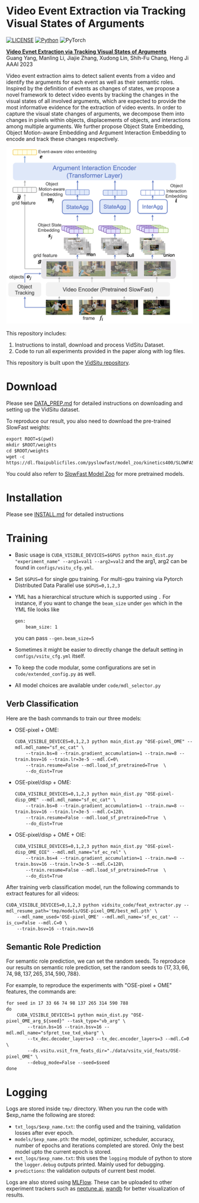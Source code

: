 # Video Event Extraction via Tracking Visual States of Arguments
[![LICENSE](https://img.shields.io/badge/license-MIT-green)](./LICENSE)
[![Python](https://img.shields.io/badge/python-3.7-blue)](https://www.python.org/)
![PyTorch](https://img.shields.io/badge/pytorch-1.8-yellow)

**[Video Evnet Extraction via Tracking Visual States of Arguments](https://arxiv.org/pdf/2211.01781.pdf)**<br>
Guang Yang, Manling Li, Jiajie Zhang, Xudong Lin, Shih-Fu Chang, Heng Ji<br>
AAAI 2023 <br>

Video event extraction aims to detect salient events from a video and identify the arguments for each event as well as their semantic roles. Inspired by the definition of events as changes of  states, we propose a novel framework to detect video events by tracking the changes in the visual states of all involved arguments, which are expected to provide the most informative evidence for the extraction of video events. In order to capture the visual state changes of arguments, we decompose them into changes in pixels within objects, displacements of objects, and interactions among multiple arguments. We further propose Object State Embedding, Object Motion-aware Embedding and Argument Interaction Embedding to encode and track these changes respectively.

![](./media/overview.png)

This repository includes:

1. Instructions to install, download and process VidSitu Dataset.
2. Code to run all experiments provided in the paper along with log files.

This repository is built upon the [VidSitu repository](https://github.com/facebookresearch/SlowFast/tree/312366920a394e0a984e7d731077ca74e9f7abe6).

# Download

Please see [DATA_PREP.md](./data/DATA_PREP.md) for detailed instructions on downloading and setting up the VidSitu dataset.

To reproduce our result, you also need to download the pre-trained SlowFast weights:
```
export ROOT=$(pwd)
mkdir $ROOT/weights
cd $ROOT/weights
wget -c https://dl.fbaipublicfiles.com/pyslowfast/model_zoo/kinetics400/SLOWFAST_8x8_R50.pkl
```

You could also referr to [SlowFast Model Zoo](https://github.com/facebookresearch/SlowFast/blob/312366920a394e0a984e7d731077ca74e9f7abe6/MODEL_ZOO.md) for more 
pretrained models.

# Installation

Please see [INSTALL.md](./INSTALL.md) for detailed instructions

# Training

- Basic usage is `CUDA_VISIBLE_DEVICES=$GPUS python main_dist.py "experiment_name" --arg1=val1 --arg2=val2` and the arg1, arg2 can be found in `configs/vsitu_cfg.yml`.

- Set `$GPUS=0` for single gpu training. For multi-gpu training via Pytorch Distributed Data Parallel use `$GPUS=0,1,2,3`

- YML has a hierarchical structure which is supported using `.`
    For instance, if you want to change the `beam_size` under `gen` which in the YML file looks like
    ```
    gen:
        beam_size: 1
    ```
    you can pass `--gen.beam_size=5`

- Sometimes it might be easier to directly change the default setting in `configs/vsitu_cfg.yml` itself.

- To keep the code modular, some configurations are set in `code/extended_config.py` as well.

- All model choices are available under `code/mdl_selector.py`

## Verb Classification

Here are the bash commands to train our three models:

- OSE-pixel + OME:
    ```
    CUDA_VISIBLE_DEVICES=0,1,2,3 python main_dist.py "OSE-pixel_OME" --mdl.mdl_name="sf_ec_cat" \
        --train.bs=8 --train.gradient_accumulation=1 --train.nw=8 --train.bsv=16 --train.lr=3e-5 --mdl.C=0\
        --train.resume=False --mdl.load_sf_pretrained=True  \
        --do_dist=True
    ```

- OSE-pixel/disp + OME:
    ```
    CUDA_VISIBLE_DEVICES=0,1,2,3 python main_dist.py "OSE-pixel-disp_OME" --mdl.mdl_name="sf_ec_cat" \
        --train.bs=8 --train.gradient_accumulation=1 --train.nw=8 --train.bsv=16 --train.lr=3e-5 --mdl.C=128\
        --train.resume=False --mdl.load_sf_pretrained=True  \
        --do_dist=True
    ```

- OSE-pixel/disp + OME + OIE:
    ```
    CUDA_VISIBLE_DEVICES=0,1,2,3 python main_dist.py "OSE-pixel-disp_OME_OIE" --mdl.mdl_name="sf_ec_rel" \
        --train.bs=4 --train.gradient_accumulation=1 --train.nw=8 --train.bsv=16 --train.lr=3e-5 --mdl.C=128\
        --train.resume=False --mdl.load_sf_pretrained=True  \
        --do_dist=True
    ```

After training verb classification model,
run the following commands to extract features for all videos:
```
CUDA_VISIBLE_DEVICES=0,1,2,3 python vidsitu_code/feat_extractor.py --mdl_resume_path='tmp/models/OSE-pixel_OME/best_mdl.pth' \
	--mdl_name_used='OSE-pixel_OME' --mdl.mdl_name='sf_ec_cat' --is_cu=False --mdl.C=0 \
	--train.bsv=16 --train.nwv=16
```

## Semantic Role Prediction

For semantic role prediction,
we can set the random seeds.
To reproduce our results on semantic role prediction,
set the random seeds to $\{17, 33, 66, 74, 98, 137, 265, 314, 590, 788\}$.

For example, to reproduce the experiments with "OSE-pixel + OME" features, the commands are:
```
for seed in 17 33 66 74 98 137 265 314 590 788
do
    CUDA_VISIBLE_DEVICES=1 python main_dist.py "OSE-pixel_OME_arg_${seed}" --task_type="vb_arg" \
        --train.bs=16 --train.bsv=16 --mdl.mdl_name="sfpret_txe_txd_vbarg" \
        --tx_dec.decoder_layers=3 --tx_dec.encoder_layers=3 --mdl.C=0 \
        --ds.vsitu.vsit_frm_feats_dir="./data/vsitu_vid_feats/OSE-pixel_OME" \
        --debug_mode=False --seed=$seed
done
```


# Logging

Logs are stored inside `tmp/` directory. When you run the code with $exp_name the following are stored:
- `txt_logs/$exp_name.txt`: the config used and the training, validation losses after ever epoch.
- `models/$exp_name.pth`: the model, optimizer, scheduler, accuracy, number of epochs and iterations completed are stored. Only the best model upto the current epoch is stored.
- `ext_logs/$exp_name.txt`: this uses the `logging` module of python to store the `logger.debug` outputs printed. Mainly used for debugging.
- `predictions`: the validation outputs of current best model.

Logs are also stored using [MLFlow](https://www.mlflow.org/docs/latest/tracking.html). These can be uploaded to other experiment trackers such as [neptune.ai](https://neptune.ai/), [wandb](https://wandb.ai/site) for better visualization of results.

